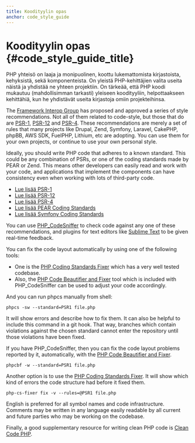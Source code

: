 ```yaml
---
title: Koodityylin opas
anchor: code_style_guide
---
```


# Koodityylin opas {#code_style_guide_title}

PHP yhteisö on laaja ja monipuolinen, koottu lukemattomista kirjastoista,
kehyksistä, sekä komponenteista. On yleistä PHP-kehittäjien valita useita näistä
ja yhdistää ne yhteen projektiin. On tärkeää, että PHP koodi mukautuu
(mahdollisimman tarkasti) yleiseen koodityyliin, helpottaakseen kehittähiä, kun
he yhdistävät useita kirjastoja omiin projekteihinsa.

The [Framework Interop Group][fig] has proposed and approved a series of style recommendations. Not all of them related
to code-style, but those that do are [PSR-1][psr1], [PSR-12][psr12] and [PSR-4][psr4]. These
recommendations are merely a set of rules that many projects like Drupal, Zend, Symfony, Laravel, CakePHP, phpBB, AWS SDK,
FuelPHP, Lithium, etc are adopting. You can use them for your own projects, or continue to use your own
personal style.

Ideally, you should write PHP code that adheres to a known standard. This could be any combination of PSRs, or one
of the coding standards made by PEAR or Zend. This means other developers can easily read and work with your code, and
applications that implement the components can have consistency even when working with lots of third-party code.

* [Lue lisää PSR-1][psr1]
* [Lue lisää PSR-12][psr12]
* [Lue lisää PSR-4][psr4]
* [Lue lisää PEAR Coding Standards][pear-cs]
* [Lue lisää Symfony Coding Standards][symfony-cs]

You can use [PHP_CodeSniffer][phpcs] to check code against any one of these recommendations, and plugins for text
editors like [Sublime Text][st-cs] to be given real-time feedback.

You can fix the code layout automatically by using one of the following tools:

- One is the [PHP Coding Standards Fixer][phpcsfixer] which has a very well tested codebase.
- Also, the [PHP Code Beautifier and Fixer][phpcbf] tool which is included with PHP_CodeSniffer can be used to adjust your code accordingly.

And you can run phpcs manually from shell:

    phpcs -sw --standard=PSR1 file.php

It will show errors and describe how to fix them.
It can also be helpful to include this command in a git hook.
That way, branches which contain violations against the chosen standard cannot enter the repository until those
violations have been fixed.

If you have PHP_CodeSniffer, then you can fix the code layout problems reported by it, automatically, with the
[PHP Code Beautifier and Fixer][phpcbf].

    phpcbf -w --standard=PSR1 file.php

Another option is to use the [PHP Coding Standards Fixer][phpcsfixer].
It will show which kind of errors the code structure had before it fixed them.

    php-cs-fixer fix -v --rules=@PSR1 file.php

English is preferred for all symbol names and code infrastructure. Comments may be written in any language easily
readable by all current and future parties who may be working on the codebase.

Finally, a good supplementary resource for writing clean PHP code is [Clean Code PHP][cleancode].

[fig]: https://www.php-fig.org/
[psr1]: https://www.php-fig.org/psr/psr-1/
[psr12]: https://www.php-fig.org/psr/psr-12/
[psr4]: https://www.php-fig.org/psr/psr-4/
[pear-cs]: https://pear.php.net/manual/en/standards.php
[symfony-cs]: https://symfony.com/doc/current/contributing/code/standards.html
[phpcs]: https://pear.php.net/package/PHP_CodeSniffer/
[phpcbf]: https://github.com/squizlabs/PHP_CodeSniffer/wiki/Fixing-Errors-Automatically
[st-cs]: https://github.com/benmatselby/sublime-phpcs
[phpcsfixer]: https://cs.symfony.com/
[cleancode]: https://github.com/jupeter/clean-code-php
